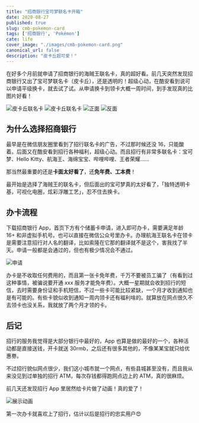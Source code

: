 ```yaml
---
title: "招商银行宝可梦联名卡开箱"
date: 2020-08-27
published: true
slug: cmb-pokemon-card
tags: ['招商银行', 'Pokémon']
cate: life
cover_image: "./images/cmb-pokemon-card.png"
canonical_url: false
description: "皮卡丘超可爱！"
---
```


在好多个月前就申请了招商银行的海贼王联名卡，真的超好看。前几天突然发现招商银行又出了宝可梦联名卡（皮卡丘），还是透明的！超级心动，在酷安看到说可以申请平级换卡，就去试了试。从申请换卡到领卡大概一周时间，到手发现真的比图片好看！

![皮卡丘联名卡](https://rmt.dogedoge.com/fetch/royce/storage/cmb-pokemon-card/2.png?fmt=webp&w=1280)
![皮卡丘联名卡](https://rmt.dogedoge.com/fetch/royce/storage/cmb-pokemon-card/1.png?fmt=webp)
![正面](https://rmt.dogedoge.com/fetch/royce/storage/cmb-pokemon-card/card-f.jpg?w=1280)
![反面](https://rmt.dogedoge.com/fetch/royce/storage/cmb-pokemon-card/card-b.jpg?w=1280)

## 为什么选择招商银行

最早是在微信朋友圈里看到了招行联名卡的广告，不过那时候还没 16，只能酸着。后面又在酷安看到招行各种福利，超级心动。而且招行有非常多联名卡：宝可梦、Hello Kitty、航海王、海绵宝宝、哔哩哔哩、王者荣耀……

那当然最重要的还是**卡面太好看了**，还**免年费、工本费**！

最开始是选择了海贼王的联名卡，但后面出的宝可梦真的太好看了，「独特透明卡基，可视化电圈，炫彩浮雕工艺」，忍不住去换卡。

## 办卡流程

下载招商银行 App，首页下方有个储蓄卡申请，进入即可办卡，需要满足年龄 16+ 和非虚拟手机号。也可以直接在微信公众号里办卡。办理航海王联名卡在领卡是需要注意招行对人名的翻译，比如索隆在它那的翻译就不是这个，害我找了半天。申请一般都是会通过的，但也有极少情况会不通过。

![申请](https://rmt.dogedoge.com/fetch/royce/storage/cmb-pokemon-card/get.png?fmt=webp)

办卡是不收取任何费用的，而且第一张卡免年费，千万不要被员工骗了（有看到过这种事情，被骗说要开通 xxx 服务才能免年费）。大概一星期就会收到招行的短信，去时需要身份证和手机短信，不过一些卡可能比较紧缺，一个月才收到通知也是有可能的。有些卡貌似收到通知一周内领卡还有福利啥的。就算放在网点很久不去领卡也没关系，我就放了两个月才领的卡。

## 后记

招行的服务我觉得是大部分银行中最好的，App 也算是做的最好的一个，各种活动都是直接送钱，开卡就送 30rmb，之后还有很多其他的，不像某某宝就只给优惠劵。

不过招行貌似网点很少，我们这小城市就一个网点，有些县城甚至没有，而且我从来没见到过单独的招行 ATM，每次存钱都得跑网点边上的 ATM，真的很麻烦。

前几天还发现招行 App 里居然给卡片做了动画！真的爱了！

![展示动画](https://rmt.dogedoge.com/fetch/royce/storage/cmb-pokemon-card/animation.gif)

第一次办卡就喜欢上了招行，估计以后是招行的忠实用户😍
